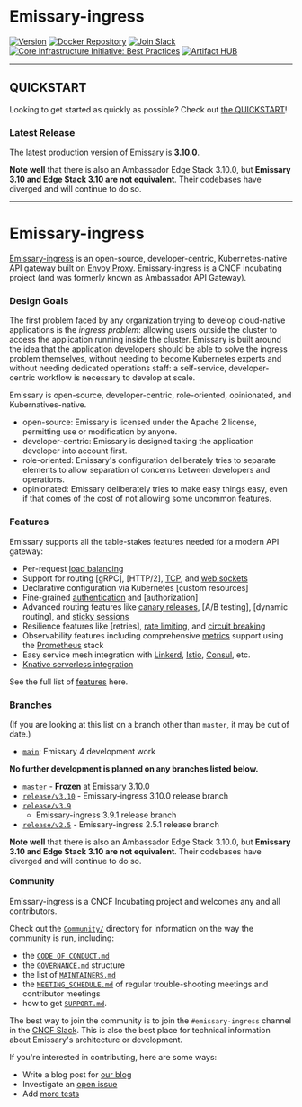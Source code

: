 Emissary-ingress
================

<!-- [![Alt Text][image-url]][link-url] -->
[![Version][badge-version-img]][badge-version-link]
[![Docker Repository][badge-docker-img]][badge-docker-link]
[![Join Slack][badge-slack-img]][badge-slack-link]
[![Core Infrastructure Initiative: Best Practices][badge-cii-img]][badge-cii-link]
[![Artifact HUB][badge-artifacthub-img]][badge-artifacthub-link]

[badge-version-img]: https://img.shields.io/docker/v/emissaryingress/emissary?sort=semver
[badge-version-link]: https://github.com/emissary-ingress/emissary/releases
[badge-docker-img]: https://img.shields.io/docker/pulls/emissaryingress/emissary
[badge-docker-link]: https://hub.docker.com/r/emissaryingress/emissary
[badge-slack-img]: https://img.shields.io/badge/slack-join-orange.svg
[badge-slack-link]: https://communityinviter.com/apps/cloud-native/cncf
[badge-cii-img]: https://bestpractices.coreinfrastructure.org/projects/1852/badge
[badge-cii-link]: https://bestpractices.coreinfrastructure.org/projects/1852
[badge-artifacthub-img]: https://img.shields.io/endpoint?url=https://artifacthub.io/badge/repository/emissary-ingress
[badge-artifacthub-link]: https://artifacthub.io/packages/helm/datawire/emissary-ingress

<!-- Links are (mostly) at the end of this document, for legibility. -->

---

## QUICKSTART

Looking to get started as quickly as possible? Check out [the
QUICKSTART](QUICKSTART.md)!

### Latest Release

The latest production version of Emissary is **3.10.0**.

**Note well** that there is also an Ambassador Edge Stack 3.10.0, but
**Emissary 3.10 and Edge Stack 3.10 are not equivalent**. Their codebases have
diverged and will continue to do so.

---

Emissary-ingress
================

[Emissary-ingress](https://www.getambassador.io/docs/open-source) is an
open-source, developer-centric, Kubernetes-native API gateway built on [Envoy
Proxy]. Emissary-ingress is a CNCF incubating project (and was formerly known
as Ambassador API Gateway).

### Design Goals

The first problem faced by any organization trying to develop cloud-native
applications is the _ingress problem_: allowing users outside the cluster to
access the application running inside the cluster. Emissary is built around
the idea that the application developers should be able to solve the ingress
problem themselves, without needing to become Kubernetes experts and without
needing dedicated operations staff: a self-service, developer-centric workflow
is necessary to develop at scale.

Emissary is open-source, developer-centric, role-oriented, opinionated, and
Kubernatives-native.

- open-source: Emissary is licensed under the Apache 2 license, permitting use
  or modification by anyone.
- developer-centric: Emissary is designed taking the application developer
  into account first.
- role-oriented: Emissary's configuration deliberately tries to separate
  elements to allow separation of concerns between developers and operations.
- opinionated: Emissary deliberately tries to make easy things easy, even if
  that comes of the cost of not allowing some uncommon features.

### Features

Emissary supports all the table-stakes features needed for a modern API
gateway:

* Per-request [load balancing]
* Support for routing [gRPC], [HTTP/2], [TCP], and [web sockets]
* Declarative configuration via Kubernetes [custom resources]
* Fine-grained [authentication] and [authorization]
* Advanced routing features like [canary releases], [A/B testing], [dynamic routing], and [sticky sessions]
* Resilience features like [retries], [rate limiting], and [circuit breaking]
* Observability features including comprehensive [metrics] support using the [Prometheus] stack
* Easy service mesh integration with [Linkerd], [Istio], [Consul], etc.
* [Knative serverless integration]

See the full list of [features](https://www.getambassador.io/docs/emissary) here.

### Branches

(If you are looking at this list on a branch other than `master`, it
may be out of date.)

- [`main`](https://github.com/emissary-ingress/emissary/tree/main): Emissary 4 development work

**No further development is planned on any branches listed below.**

- [`master`](https://github.com/emissary-ingress/emissary/tree/master) - **Frozen** at Emissary 3.10.0
- [`release/v3.10`](https://github.com/emissary-ingress/emissary/tree/release/v3.10) - Emissary-ingress 3.10.0 release branch
- [`release/v3.9`](https://github.com/emissary-ingress/emissary/tree/release/v3.9)
  - Emissary-ingress 3.9.1 release branch
- [`release/v2.5`](https://github.com/emissary-ingress/emissary/tree/release/v2.5) - Emissary-ingress 2.5.1 release branch

**Note well** that there is also an Ambassador Edge Stack 3.10.0, but
**Emissary 3.10 and Edge Stack 3.10 are not equivalent**. Their codebases have
diverged and will continue to do so.

#### Community

Emissary-ingress is a CNCF Incubating project and welcomes any and all
contributors.

Check out the [`Community/`](Community/) directory for information on
the way the community is run, including:

 - the [`CODE_OF_CONDUCT.md`](Community/CODE_OF_CONDUCT.md)
 - the [`GOVERNANCE.md`](Community/GOVERNANCE.md) structure
 - the list of [`MAINTAINERS.md`](Community/MAINTAINERS.md)
 - the [`MEETING_SCHEDULE.md`](Community/MEETING_SCHEDULE.md) of
   regular trouble-shooting meetings and contributor meetings
 - how to get [`SUPPORT.md`](Community/SUPPORT.md).

The best way to join the community is to join the `#emissary-ingress` channel
in the [CNCF Slack]. This is also the best place for technical information
about Emissary's architecture or development.

If you're interested in contributing, here are some ways:
* Write a blog post for [our blog](https://blog.getambassador.io)
* Investigate an [open issue](https://github.com/emissary-ingress/emissary/issues)
* Add [more tests](https://github.com/emissary-ingress/emissary/tree/main/ambassador/tests)

<!-- Please keep this list sorted. -->
[CNCF Slack]: https://communityinviter.com/apps/cloud-native/cncf
[Envoy Proxy]: https://www.envoyproxy.io

<!-- Legacy: clean up these links! -->

[authentication]: https://www.getambassador.io/docs/emissary/latest/topics/running/services/auth-service/
[canary releases]: https://www.getambassador.io/docs/emissary/latest/topics/using/canary/
[circuit breaking]: https://www.getambassador.io/docs/emissary/latest/topics/using/circuit-breakers/
[Consul]: https://www.getambassador.io/docs/emissary/latest/howtos/consul/
[CRDs]: https://kubernetes.io/docs/concepts/extend-kubernetes/api-extension/custom-resources/
[Datadog]: https://www.getambassador.io/docs/emissary/latest/topics/running/statistics/#datadog
[Grafana]: https://www.getambassador.io/docs/emissary/latest/topics/running/statistics/#grafana
[gRPC and HTTP/2]: https://www.getambassador.io/docs/emissary/latest/howtos/grpc/
[Istio]: https://www.getambassador.io/docs/emissary/latest/howtos/istio/
[Knative serverless integration]: https://www.getambassador.io/docs/emissary/latest/howtos/knative/
[Linkerd]: https://www.getambassador.io/docs/emissary/latest/howtos/linkerd2/
[load balancing]: https://www.getambassador.io/docs/emissary/latest/topics/running/load-balancer/
[metrics]: https://www.getambassador.io/docs/emissary/latest/topics/running/statistics/
[Prometheus]: https://www.getambassador.io/docs/emissary/latest/topics/running/statistics/#prometheus
[rate limiting]: https://www.getambassador.io/docs/emissary/latest/topics/running/services/rate-limit-service/
[self-service configuration]: https://www.getambassador.io/docs/emissary/latest/topics/using/mappings/
[sticky sessions]: https://www.getambassador.io/docs/emissary/latest/topics/running/load-balancer/#sticky-sessions--session-affinity
[TCP]: https://www.getambassador.io/docs/emissary/latest/topics/using/tcpmappings/
[TLS]: https://www.getambassador.io/docs/emissary/latest/howtos/tls-termination/
[web sockets]: https://www.getambassador.io/docs/emissary/latest/topics/using/tcpmappings/
